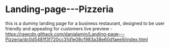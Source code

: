 # Landing-page---Pizzeria
this is a dummy landing page for a business restaurant, designed to be user friendly and appealing for customers
live preview - https://rawcdn.githack.com/danialamin/Landing-page---Pizzeria/dc0d5481f3f720cc31d1e08cf983a38e60d1aee9/index.html
